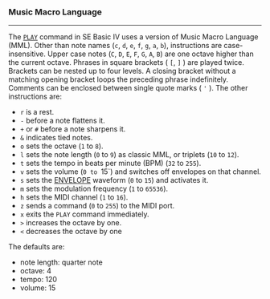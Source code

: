 ### Music Macro Language
***
The [`PLAY`](PLAY) command in SE Basic IV uses a version of Music Macro Language (MML). Other than note names (`c`, `d`, `e`, `f`, `g`, `a`, `b`), instructions are case-insensitive. Upper case notes (`C`, `D`, `E`, `F`, `G`, `A`, `B`) are one octave higher than the current octave. Phrases in square brackets ( `[`, `]` ) are played twice. Brackets can be nested up to four levels. A closing bracket without a matching opening bracket loops the preceding phrase indefinitely. Comments can be enclosed between single quote marks ( `'` ). The other instructions are:

* `r` is a rest.
* `-` before a note flattens it.
* `+` or `#` before a note sharpens it.
* `&` indicates tied notes.
* `o` sets the octave (`1` to `8`).
* `l` sets the note length (`0` to `9`) as classic MML, or triplets (`10` to `12`).
* `t` sets the tempo in beats per minute (BPM) (`32` to `255`).
* `v` sets the volume (`0 to `15`) and switches off envelopes on that channel.
* `s` sets the [ENVELOPE](ENVELOPE) waveform (`0` to `15`) and activates it.
* `m` sets the modulation frequency (`1` to `65536`).
* `h` sets the MIDI channel (`1` to `16`).
* `z` sends a command (`0` to `255`) to the MIDI port.
* `x` exits the `PLAY` command immediately.
* `>` increases the octave by one.
* `<` decreases the octave by one

The defaults are:

* note length: quarter note
* octave: 4
* tempo: 120
* volume: 15
